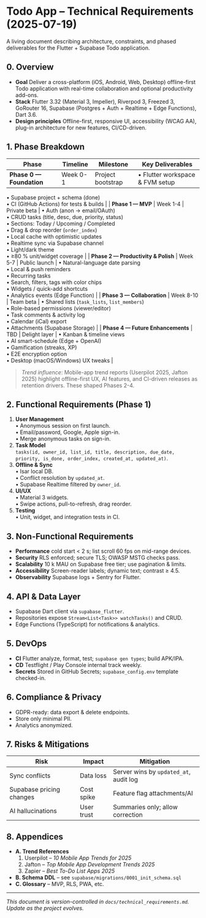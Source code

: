 # Todo App – Technical Requirements (2025-07-19)

A living document describing architecture, constraints, and phased deliverables for the Flutter + Supabase Todo application.

## 0. Overview
* **Goal**  Deliver a cross-platform (iOS, Android, Web, Desktop) offline-first Todo application with real-time collaboration and optional productivity add-ons.
* **Stack**  Flutter 3.32 (Material 3, Impeller), Riverpod 3, Freezed 3, GoRouter 16, Supabase (Postgres + Auth + Realtime + Edge Functions), Dart 3.6.
* **Design principles**  Offline-first, responsive UI, accessibility (WCAG AA), plug-in architecture for new features, CI/CD-driven.

## 1. Phase Breakdown
| Phase | Timeline | Milestone | Key Deliverables |
|-------|----------|-----------|------------------|
| **Phase 0 — Foundation** | Week 0-1 | Project bootstrap | • Flutter workspace & FVM setup  
• Supabase project + schema (done)  
• CI (GitHub Actions) for tests & builds |
| **Phase 1 — MVP** | Week 1-4 | Private beta | • Auth (anon → email/OAuth)  
• CRUD tasks (title, desc, due, priority, status)  
• Sections: Today / Upcoming / Completed  
• Drag & drop reorder (`order_index`)  
• Local cache with optimistic updates  
• Realtime sync via Supabase channel  
• Light/dark theme  
• ≥80 % unit/widget coverage |
| **Phase 2 — Productivity & Polish** | Week 5-7 | Public launch | • Natural-language date parsing  
• Local & push reminders  
• Recurring tasks  
• Search, filters, tags with color chips  
• Widgets / quick-add shortcuts  
• Analytics events (Edge Function) |
| **Phase 3 — Collaboration** | Week 8-10 | Team beta | • Shared lists (`task_lists`, `list_members`)  
• Role-based permissions (viewer/editor)  
• Task comments & activity log  
• Calendar (iCal) export  
• Attachments (Supabase Storage) |
| **Phase 4 — Future Enhancements** | TBD | Delight layer | • Kanban & timeline views  
• AI smart-schedule (Edge + OpenAI)  
• Gamification (streaks, XP)  
• E2E encryption option  
• Desktop (macOS/Windows) UX tweaks |

> _Trend influence_: Mobile-app trend reports (Userpilot 2025, Jafton 2025) highlight offline-first UX, AI features, and CI-driven releases as retention drivers. These shaped Phases 2-4.

## 2. Functional Requirements (Phase 1)
1. **User Management**  
   • Anonymous session on first launch.  
   • Email/password, Google, Apple sign-in.  
   • Merge anonymous tasks on sign-in.
2. **Task Model**  
   `tasks(id, owner_id, list_id, title, description, due_date, priority, is_done, order_index, created_at, updated_at)`.
3. **Offline & Sync**  
   • Isar local DB.  
   • Conflict resolution by `updated_at`.  
   • Supabase Realtime filtered by `owner_id`.
4. **UI/UX**  
   • Material 3 widgets.  
   • Swipe actions, pull-to-refresh, drag reorder.
5. **Testing**  
   • Unit, widget, and integration tests in CI.

## 3. Non-Functional Requirements
* **Performance**  cold start < 2 s; list scroll 60 fps on mid-range devices.
* **Security**  RLS enforced; secure TLS; OWASP MSTG checks pass.
* **Scalability**  10 k MAU on Supabase free tier; use pagination & limits.
* **Accessibility**  Screen-reader labels; dynamic text; contrast ≥ 4.5.
* **Observability**  Supabase logs + Sentry for Flutter.

## 4. API & Data Layer
* Supabase Dart client via `supabase_flutter`.  
* Repositories expose `Stream<List<Task>> watchTasks()` and CRUD.  
* Edge Functions (TypeScript) for notifications & analytics.

## 5. DevOps
* **CI**  Flutter analyze, format, test; `supabase gen types`; build APK/IPA.  
* **CD**  Testflight / Play Console internal track weekly.  
* **Secrets**  Stored in GitHub Secrets; `supabase_config.env` template checked-in.

## 6. Compliance & Privacy
* GDPR-ready: data export & delete endpoints.  
* Store only minimal PII.  
* Analytics anonymized.

## 7. Risks & Mitigations
| Risk | Impact | Mitigation |
|------|--------|------------|
| Sync conflicts | Data loss | Server wins by `updated_at`, audit log |
| Supabase pricing changes | Cost spike | Feature flag attachments/AI |
| AI hallucinations | User trust | Summaries only; allow correction |

## 8. Appendices
* **A. Trend References**  
  1. Userpilot – _10 Mobile App Trends for 2025_  
  2. Jafton – _Top Mobile App Development Trends 2025_  
  3. Zapier – _Best To-Do List Apps 2025_  
* **B. Schema DDL** – see `supabase/migrations/0001_init_schema.sql`  
* **C. Glossary** – MVP, RLS, PWA, etc.

---
_This document is version-controlled in `docs/technical_requirements.md`. Update as the project evolves._
